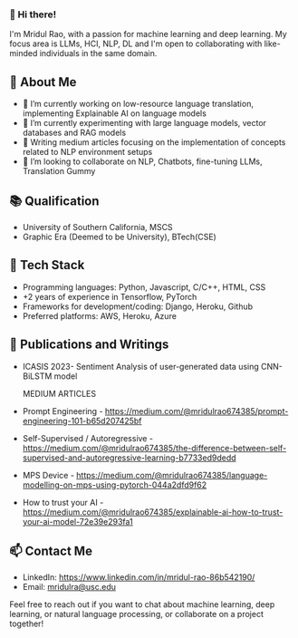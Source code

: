 ### 👋 Hi there! 
I'm Mridul Rao, with a passion for machine learning and deep learning. My focus area is LLMs, HCI, NLP, DL and I'm open to collaborating with like-minded individuals in the same domain. 

## 🧐 About Me
- 🔭 I’m currently working on low-resource language translation, implementing Explainable AI on language models
- 🌱 I’m currently experimenting with large language models, vector databases and RAG models
- 🔖 Writing medium articles focusing on the implementation of concepts related to NLP environment setups 
- 👯 I’m looking to collaborate on NLP, Chatbots, fine-tuning LLMs, Translation Gummy

## 📚 Qualification
- University of Southern California, MSCS
- Graphic Era (Deemed to be University), BTech(CSE)

## 🚀 Tech Stack
- Programming languages: Python, Javascript, C/C++, HTML, CSS
- +2 years of experience in Tensorflow, PyTorch
- Frameworks for development/coding: Django, Heroku, Github
- Preferred platforms: AWS, Heroku, Azure

## 🔖 Publications and Writings
- ICASIS 2023- Sentiment Analysis of user-generated data using CNN-BiLSTM model
  
  MEDIUM ARTICLES
- Prompt Engineering - https://medium.com/@mridulrao674385/prompt-engineering-101-b65d207425bf
- Self-Supervised / Autoregressive - https://medium.com/@mridulrao674385/the-difference-between-self-supervised-and-autoregressive-learning-b7733ed9dedd
- MPS Device - https://medium.com/@mridulrao674385/language-modelling-on-mps-using-pytorch-044a2dfd9f62
- How to trust your AI - https://medium.com/@mridulrao674385/explainable-ai-how-to-trust-your-ai-model-72e39e293fa1

## 📫 Contact Me
- LinkedIn: https://www.linkedin.com/in/mridul-rao-86b542190/
- Email: mridulra@usc.edu

Feel free to reach out if you want to chat about machine learning, deep learning, or natural language processing, or collaborate on a project together!
